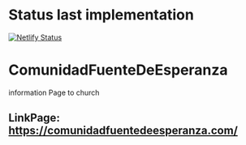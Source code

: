 # Status last implementation 
[![Netlify Status](https://api.netlify.com/api/v1/badges/1d5c0025-c7c4-4fa7-a332-4a7d5ec333ed/deploy-status)](https://app.netlify.com/sites/ministeriohombres/deploys)

# ComunidadFuenteDeEsperanza
information Page to church

## LinkPage: https://comunidadfuentedeesperanza.com/


